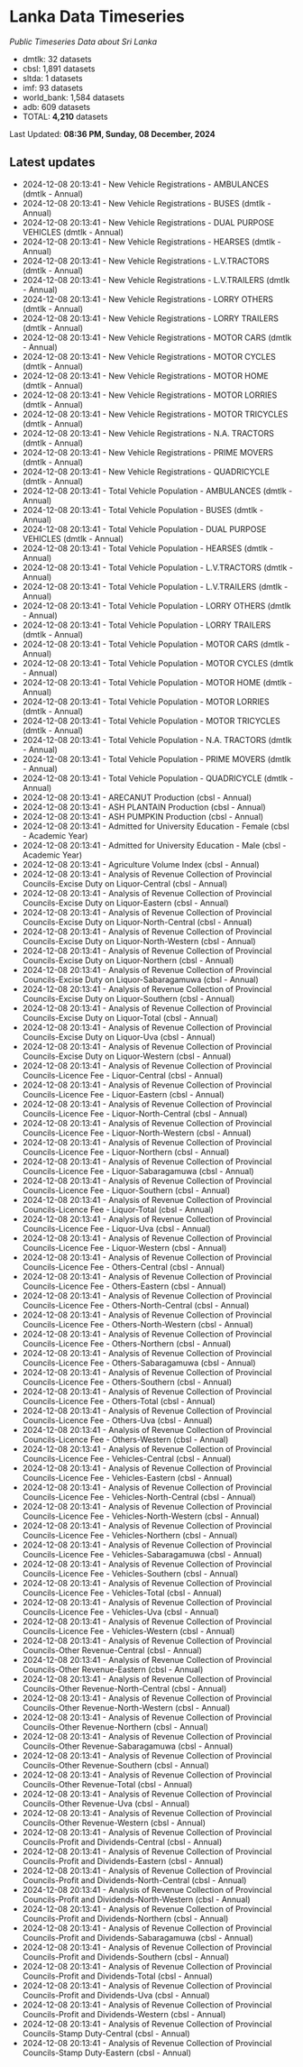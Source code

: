 # Lanka Data Timeseries
*Public Timeseries Data about Sri Lanka*

* dmtlk: 32 datasets
* cbsl: 1,891 datasets
* sltda: 1 datasets
* imf: 93 datasets
* world_bank: 1,584 datasets
* adb: 609 datasets
* TOTAL: **4,210** datasets

Last Updated: **08:36 PM, Sunday, 08 December, 2024**

## Latest updates

* 2024-12-08 20:13:41 - New Vehicle Registrations - AMBULANCES (dmtlk - Annual)
* 2024-12-08 20:13:41 - New Vehicle Registrations - BUSES (dmtlk - Annual)
* 2024-12-08 20:13:41 - New Vehicle Registrations - DUAL PURPOSE VEHICLES (dmtlk - Annual)
* 2024-12-08 20:13:41 - New Vehicle Registrations - HEARSES (dmtlk - Annual)
* 2024-12-08 20:13:41 - New Vehicle Registrations - L.V.TRACTORS (dmtlk - Annual)
* 2024-12-08 20:13:41 - New Vehicle Registrations - L.V.TRAILERS (dmtlk - Annual)
* 2024-12-08 20:13:41 - New Vehicle Registrations - LORRY OTHERS (dmtlk - Annual)
* 2024-12-08 20:13:41 - New Vehicle Registrations - LORRY TRAILERS (dmtlk - Annual)
* 2024-12-08 20:13:41 - New Vehicle Registrations - MOTOR CARS (dmtlk - Annual)
* 2024-12-08 20:13:41 - New Vehicle Registrations - MOTOR CYCLES (dmtlk - Annual)
* 2024-12-08 20:13:41 - New Vehicle Registrations - MOTOR HOME (dmtlk - Annual)
* 2024-12-08 20:13:41 - New Vehicle Registrations - MOTOR LORRIES (dmtlk - Annual)
* 2024-12-08 20:13:41 - New Vehicle Registrations - MOTOR TRICYCLES (dmtlk - Annual)
* 2024-12-08 20:13:41 - New Vehicle Registrations - N.A. TRACTORS (dmtlk - Annual)
* 2024-12-08 20:13:41 - New Vehicle Registrations - PRIME MOVERS (dmtlk - Annual)
* 2024-12-08 20:13:41 - New Vehicle Registrations - QUADRICYCLE (dmtlk - Annual)
* 2024-12-08 20:13:41 - Total Vehicle Population - AMBULANCES (dmtlk - Annual)
* 2024-12-08 20:13:41 - Total Vehicle Population - BUSES (dmtlk - Annual)
* 2024-12-08 20:13:41 - Total Vehicle Population - DUAL PURPOSE VEHICLES (dmtlk - Annual)
* 2024-12-08 20:13:41 - Total Vehicle Population - HEARSES (dmtlk - Annual)
* 2024-12-08 20:13:41 - Total Vehicle Population - L.V.TRACTORS (dmtlk - Annual)
* 2024-12-08 20:13:41 - Total Vehicle Population - L.V.TRAILERS (dmtlk - Annual)
* 2024-12-08 20:13:41 - Total Vehicle Population - LORRY OTHERS (dmtlk - Annual)
* 2024-12-08 20:13:41 - Total Vehicle Population - LORRY TRAILERS (dmtlk - Annual)
* 2024-12-08 20:13:41 - Total Vehicle Population - MOTOR CARS (dmtlk - Annual)
* 2024-12-08 20:13:41 - Total Vehicle Population - MOTOR CYCLES (dmtlk - Annual)
* 2024-12-08 20:13:41 - Total Vehicle Population - MOTOR HOME (dmtlk - Annual)
* 2024-12-08 20:13:41 - Total Vehicle Population - MOTOR LORRIES (dmtlk - Annual)
* 2024-12-08 20:13:41 - Total Vehicle Population - MOTOR TRICYCLES (dmtlk - Annual)
* 2024-12-08 20:13:41 - Total Vehicle Population - N.A. TRACTORS (dmtlk - Annual)
* 2024-12-08 20:13:41 - Total Vehicle Population - PRIME MOVERS (dmtlk - Annual)
* 2024-12-08 20:13:41 - Total Vehicle Population - QUADRICYCLE (dmtlk - Annual)
* 2024-12-08 20:13:41 - ARECANUT Production (cbsl - Annual)
* 2024-12-08 20:13:41 - ASH PLANTAIN Production (cbsl - Annual)
* 2024-12-08 20:13:41 - ASH PUMPKIN Production (cbsl - Annual)
* 2024-12-08 20:13:41 - Admitted for University Education - Female (cbsl - Academic Year)
* 2024-12-08 20:13:41 - Admitted for University Education - Male (cbsl - Academic Year)
* 2024-12-08 20:13:41 - Agriculture Volume Index (cbsl - Annual)
* 2024-12-08 20:13:41 - Analysis of Revenue Collection of Provincial Councils-Excise Duty on Liquor-Central (cbsl - Annual)
* 2024-12-08 20:13:41 - Analysis of Revenue Collection of Provincial Councils-Excise Duty on Liquor-Eastern (cbsl - Annual)
* 2024-12-08 20:13:41 - Analysis of Revenue Collection of Provincial Councils-Excise Duty on Liquor-North-Central (cbsl - Annual)
* 2024-12-08 20:13:41 - Analysis of Revenue Collection of Provincial Councils-Excise Duty on Liquor-North-Western (cbsl - Annual)
* 2024-12-08 20:13:41 - Analysis of Revenue Collection of Provincial Councils-Excise Duty on Liquor-Northern (cbsl - Annual)
* 2024-12-08 20:13:41 - Analysis of Revenue Collection of Provincial Councils-Excise Duty on Liquor-Sabaragamuwa (cbsl - Annual)
* 2024-12-08 20:13:41 - Analysis of Revenue Collection of Provincial Councils-Excise Duty on Liquor-Southern (cbsl - Annual)
* 2024-12-08 20:13:41 - Analysis of Revenue Collection of Provincial Councils-Excise Duty on Liquor-Total (cbsl - Annual)
* 2024-12-08 20:13:41 - Analysis of Revenue Collection of Provincial Councils-Excise Duty on Liquor-Uva (cbsl - Annual)
* 2024-12-08 20:13:41 - Analysis of Revenue Collection of Provincial Councils-Excise Duty on Liquor-Western (cbsl - Annual)
* 2024-12-08 20:13:41 - Analysis of Revenue Collection of Provincial Councils-Licence Fee - Liquor-Central (cbsl - Annual)
* 2024-12-08 20:13:41 - Analysis of Revenue Collection of Provincial Councils-Licence Fee - Liquor-Eastern (cbsl - Annual)
* 2024-12-08 20:13:41 - Analysis of Revenue Collection of Provincial Councils-Licence Fee - Liquor-North-Central (cbsl - Annual)
* 2024-12-08 20:13:41 - Analysis of Revenue Collection of Provincial Councils-Licence Fee - Liquor-North-Western (cbsl - Annual)
* 2024-12-08 20:13:41 - Analysis of Revenue Collection of Provincial Councils-Licence Fee - Liquor-Northern (cbsl - Annual)
* 2024-12-08 20:13:41 - Analysis of Revenue Collection of Provincial Councils-Licence Fee - Liquor-Sabaragamuwa (cbsl - Annual)
* 2024-12-08 20:13:41 - Analysis of Revenue Collection of Provincial Councils-Licence Fee - Liquor-Southern (cbsl - Annual)
* 2024-12-08 20:13:41 - Analysis of Revenue Collection of Provincial Councils-Licence Fee - Liquor-Total (cbsl - Annual)
* 2024-12-08 20:13:41 - Analysis of Revenue Collection of Provincial Councils-Licence Fee - Liquor-Uva (cbsl - Annual)
* 2024-12-08 20:13:41 - Analysis of Revenue Collection of Provincial Councils-Licence Fee - Liquor-Western (cbsl - Annual)
* 2024-12-08 20:13:41 - Analysis of Revenue Collection of Provincial Councils-Licence Fee - Others-Central (cbsl - Annual)
* 2024-12-08 20:13:41 - Analysis of Revenue Collection of Provincial Councils-Licence Fee - Others-Eastern (cbsl - Annual)
* 2024-12-08 20:13:41 - Analysis of Revenue Collection of Provincial Councils-Licence Fee - Others-North-Central (cbsl - Annual)
* 2024-12-08 20:13:41 - Analysis of Revenue Collection of Provincial Councils-Licence Fee - Others-North-Western (cbsl - Annual)
* 2024-12-08 20:13:41 - Analysis of Revenue Collection of Provincial Councils-Licence Fee - Others-Northern (cbsl - Annual)
* 2024-12-08 20:13:41 - Analysis of Revenue Collection of Provincial Councils-Licence Fee - Others-Sabaragamuwa (cbsl - Annual)
* 2024-12-08 20:13:41 - Analysis of Revenue Collection of Provincial Councils-Licence Fee - Others-Southern (cbsl - Annual)
* 2024-12-08 20:13:41 - Analysis of Revenue Collection of Provincial Councils-Licence Fee - Others-Total (cbsl - Annual)
* 2024-12-08 20:13:41 - Analysis of Revenue Collection of Provincial Councils-Licence Fee - Others-Uva (cbsl - Annual)
* 2024-12-08 20:13:41 - Analysis of Revenue Collection of Provincial Councils-Licence Fee - Others-Western (cbsl - Annual)
* 2024-12-08 20:13:41 - Analysis of Revenue Collection of Provincial Councils-Licence Fee - Vehicles-Central (cbsl - Annual)
* 2024-12-08 20:13:41 - Analysis of Revenue Collection of Provincial Councils-Licence Fee - Vehicles-Eastern (cbsl - Annual)
* 2024-12-08 20:13:41 - Analysis of Revenue Collection of Provincial Councils-Licence Fee - Vehicles-North-Central (cbsl - Annual)
* 2024-12-08 20:13:41 - Analysis of Revenue Collection of Provincial Councils-Licence Fee - Vehicles-North-Western (cbsl - Annual)
* 2024-12-08 20:13:41 - Analysis of Revenue Collection of Provincial Councils-Licence Fee - Vehicles-Northern (cbsl - Annual)
* 2024-12-08 20:13:41 - Analysis of Revenue Collection of Provincial Councils-Licence Fee - Vehicles-Sabaragamuwa (cbsl - Annual)
* 2024-12-08 20:13:41 - Analysis of Revenue Collection of Provincial Councils-Licence Fee - Vehicles-Southern (cbsl - Annual)
* 2024-12-08 20:13:41 - Analysis of Revenue Collection of Provincial Councils-Licence Fee - Vehicles-Total (cbsl - Annual)
* 2024-12-08 20:13:41 - Analysis of Revenue Collection of Provincial Councils-Licence Fee - Vehicles-Uva (cbsl - Annual)
* 2024-12-08 20:13:41 - Analysis of Revenue Collection of Provincial Councils-Licence Fee - Vehicles-Western (cbsl - Annual)
* 2024-12-08 20:13:41 - Analysis of Revenue Collection of Provincial Councils-Other Revenue-Central (cbsl - Annual)
* 2024-12-08 20:13:41 - Analysis of Revenue Collection of Provincial Councils-Other Revenue-Eastern (cbsl - Annual)
* 2024-12-08 20:13:41 - Analysis of Revenue Collection of Provincial Councils-Other Revenue-North-Central (cbsl - Annual)
* 2024-12-08 20:13:41 - Analysis of Revenue Collection of Provincial Councils-Other Revenue-North-Western (cbsl - Annual)
* 2024-12-08 20:13:41 - Analysis of Revenue Collection of Provincial Councils-Other Revenue-Northern (cbsl - Annual)
* 2024-12-08 20:13:41 - Analysis of Revenue Collection of Provincial Councils-Other Revenue-Sabaragamuwa (cbsl - Annual)
* 2024-12-08 20:13:41 - Analysis of Revenue Collection of Provincial Councils-Other Revenue-Southern (cbsl - Annual)
* 2024-12-08 20:13:41 - Analysis of Revenue Collection of Provincial Councils-Other Revenue-Total (cbsl - Annual)
* 2024-12-08 20:13:41 - Analysis of Revenue Collection of Provincial Councils-Other Revenue-Uva (cbsl - Annual)
* 2024-12-08 20:13:41 - Analysis of Revenue Collection of Provincial Councils-Other Revenue-Western (cbsl - Annual)
* 2024-12-08 20:13:41 - Analysis of Revenue Collection of Provincial Councils-Profit and Dividends-Central (cbsl - Annual)
* 2024-12-08 20:13:41 - Analysis of Revenue Collection of Provincial Councils-Profit and Dividends-Eastern (cbsl - Annual)
* 2024-12-08 20:13:41 - Analysis of Revenue Collection of Provincial Councils-Profit and Dividends-North-Central (cbsl - Annual)
* 2024-12-08 20:13:41 - Analysis of Revenue Collection of Provincial Councils-Profit and Dividends-North-Western (cbsl - Annual)
* 2024-12-08 20:13:41 - Analysis of Revenue Collection of Provincial Councils-Profit and Dividends-Northern (cbsl - Annual)
* 2024-12-08 20:13:41 - Analysis of Revenue Collection of Provincial Councils-Profit and Dividends-Sabaragamuwa (cbsl - Annual)
* 2024-12-08 20:13:41 - Analysis of Revenue Collection of Provincial Councils-Profit and Dividends-Southern (cbsl - Annual)
* 2024-12-08 20:13:41 - Analysis of Revenue Collection of Provincial Councils-Profit and Dividends-Total (cbsl - Annual)
* 2024-12-08 20:13:41 - Analysis of Revenue Collection of Provincial Councils-Profit and Dividends-Uva (cbsl - Annual)
* 2024-12-08 20:13:41 - Analysis of Revenue Collection of Provincial Councils-Profit and Dividends-Western (cbsl - Annual)
* 2024-12-08 20:13:41 - Analysis of Revenue Collection of Provincial Councils-Stamp Duty-Central (cbsl - Annual)
* 2024-12-08 20:13:41 - Analysis of Revenue Collection of Provincial Councils-Stamp Duty-Eastern (cbsl - Annual)